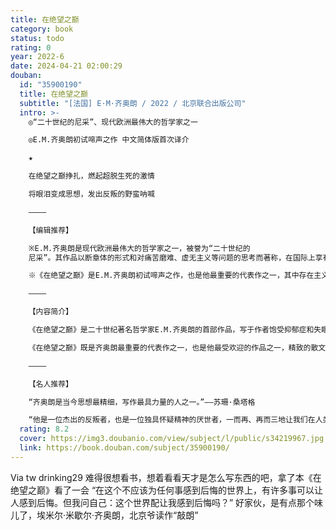 ```yaml
---
title: 在绝望之巅
category: book
status: todo
rating: 0
year: 2022-6
date: 2024-04-21 02:00:29
douban:
  id: "35900190"
  title: 在绝望之巅
  subtitle: "[法国] E·M·齐奥朗 / 2022 / 北京联合出版公司"
  intro: >-
    ◎“二十世纪的尼采”、现代欧洲最伟大的哲学家之一

    ◎E.M.齐奥朗初试啼声之作 中文简体版首次译介

    ★

    在绝望之巅挣扎，燃起超脱生死的激情

    将眼泪变成思想，发出反叛的野蛮呐喊

    ————

    【编辑推荐】

    ※E.M.齐奥朗是现代欧洲最伟大的哲学家之一，被誉为“二十世纪的
    尼采”。其作品以断章体的形式和对痛苦磨难、虚无主义等问题的思考而著称，在国际上享有盛誉，被翻译成十几种语言。苏珊·桑塔格、伊塔洛·卡尔维诺、米兰·昆德拉、保罗·策兰、萨缪尔·贝克特等诸多当代名家一致推崇。

    ※《在绝望之巅》是E.M.齐奥朗初试啼声之作，也是他最重要的代表作之一，其中存在主义式的绝望令人震惊而又振奋，展现了一种新奇的、抒情的、反体系化的哲学风格，奠定了他的创作基调，成为他之后作品的思想源泉，是了解齐奥朗思想脉络的必读之作。

    ————

    【内容简介】

    《在绝望之巅》是二十世纪著名哲学家E.M.齐奥朗的首部作品，写于作者饱受抑郁症和失眠症困扰时期。齐奥朗在其中对种种形而上学问题提出了自己的独特见解，主题涉及荒谬、异化、抑郁、失眠、爱情、狂喜、苦难、贫穷、善恶等。本书以一种新奇的、抒情的、反体系化的哲学风格，奠定了齐奥朗的创作基调，作为这位现代哲学家的思想源泉，意义重大。

    《在绝望之巅》既是齐奥朗最重要的代表作之一，也是他最受欢迎的作品之一，精致的散文语言、断章体的创作形式和悲观的哲学思想有机结合，表现出荒诞主义和后现代主义态度，对西方知识界产生了极大影响。

    ————

    【名人推荐】

    “齐奥朗是当今思想最精细，写作最具力量的人之一。”——苏珊·桑塔格

    “他是一位杰出的反叛者，也是一位独具怀疑精神的厌世者，一而再、再而三地让我们在人类存在的虚无当中惊醒过来。”——诺曼·马内阿
  rating: 8.2
  cover: https://img3.doubanio.com/view/subject/l/public/s34219967.jpg
  link: https://book.douban.com/subject/35900190/
---
```


Via tw drinking29 难得很想看书，想着看看天才是怎么写东西的吧，拿了本《在绝望之巅》看了一会
“在这个不应该为任何事感到后悔的世界上，有许多事可以让人感到后悔。但我问自己：这个世界配让我感到后悔吗？”
好家伙，是有点那个味儿了，埃米尔·米歇尔·齐奥朗，北京爷读作“敲朗”